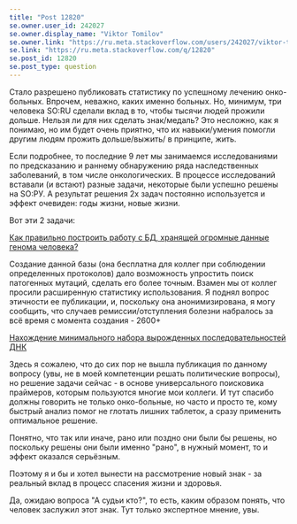 ```yaml
---
title: "Post 12820"
se.owner.user_id: 242027
se.owner.display_name: "Viktor Tomilov"
se.owner.link: "https://ru.meta.stackoverflow.com/users/242027/viktor-tomilov"
se.link: "https://ru.meta.stackoverflow.com/q/12820"
se.post_id: 12820
se.post_type: question
---
```

<p>Стало разрешено публиковать статистику по успешному лечению онко-больных. Впрочем, неважно, каких именно больных. Но, минимум, три человека SO:RU сделали вклад в то, чтобы тысячи людей прожили дольше. Нельзя ли для них сделать знак/медаль? Это несложно, как я понимаю, но им будет очень приятно, что их навыки/умения помогли другим людям прожить дольше/выжить/ в принципе, жить.</p>
<p>Если подробнее, то последние 9 лет мы занимаемся исследованиями по предсказанию и раннему обнаружению ряда наследственных заболеваний, в том числе онкологических. В процессе исследований вставали (и встают) разные задачи, некоторые были успешно решены на SO:РУ. А результат решения 2х задач постоянно используется и эффект очевиден: годы жизни, новые жизни.</p>
<p>Вот эти 2 задачи:</p>
<p><a href="https://ru.stackoverflow.com/questions/778781/">Как правильно построить работу с БД, хранящей огромные данные генома человека?</a></p>
<p>Создание данной базы (она бесплатна для коллег при соблюдении определенных протоколов) дало возможность упростить поиск патогенных мутаций, сделать его более точным. Взамен мы от коллег просили расширенную статистику использования. Я поднял вопрос этичности ее публикации, и, поскольку она анонимизирована, я могу сообщить, что случаев ремиссии/отступления болезни набралось за всё время с момента создания - 2600+</p>
<p><a href="https://ru.stackoverflow.com/questions/1026989/">Нахождение минимального набора вырожденных последовательностей ДНК</a></p>
<p>Здесь я сожалею, что до сих пор не вышла публикация по данному вопросу (увы, не в моей компетенции решать политические вопросы), но решение задачи сейчас - в основе универсального поисковика праймеров, которым пользуются многие мои коллеги. И тут спасибо должны говорить не только онко-больные, но часто и просто те, кому быстрый анализ помог не глотать лишних таблеток, а сразу применить оптимальное решение.</p>
<p>Понятно, что так или иначе, рано или поздно они были бы решены, но поскольку решены они были именно &quot;рано&quot;, в нужный момент, то и эффект оказался серьёзным.</p>
<p>Поэтому я и бы и хотел вынести на рассмотрение новый знак - за реальный вклад в процесс спасения жизни и здоровья.</p>
<p>Да, ожидаю вопроса &quot;А судьи кто?&quot;, то есть, каким образом понять, что человек заслужил этот знак. Тут только экспертное мнение, увы.</p>
